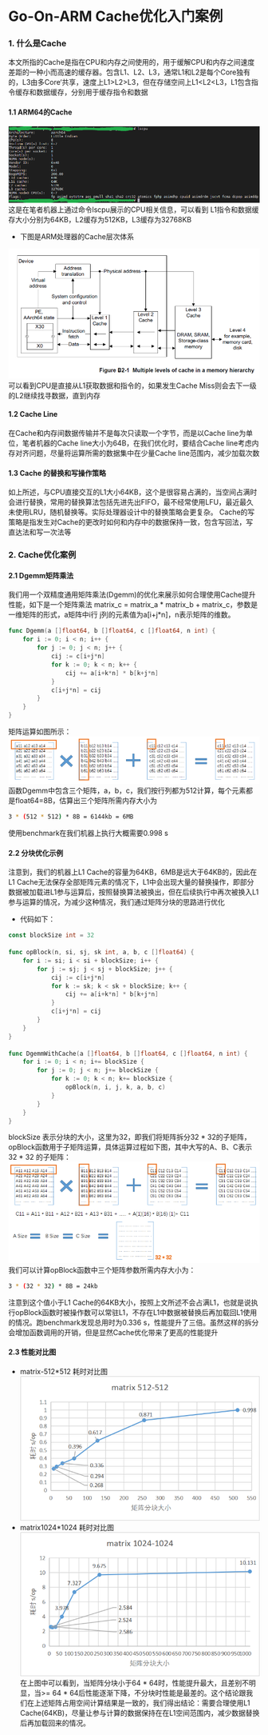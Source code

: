 # Go-On-ARM Cache优化入门案例

### 1. 什么是Cache
本文所指的Cache是指在CPU和内存之间使用的，用于缓解CPU和内存之间速度差距的一种小而高速的缓存器。包含L1、L2、L3，通常L1和L2是每个Core独有的，L3由多Core‘共享，速度上L1>L2>L3，但在存储空间上L1<L2<L3，L1包含指令缓存和数据缓存，分别用于缓存指令和数据
#### 1.1 ARM64的Cache
![image](images/go-on-arm-cache-lscpu.png)  
这是在笔者机器上通过命令lscpu展示的CPU相关信息，可以看到
L1指令和数据缓存大小分别为64KB，L2缓存为512KB，L3缓存为32768KB
- 下图是ARM处理器的Cache层次体系

![image](images/go-on-arm-cache-armarc.png)  
可以看到CPU是直接从L1获取数据和指令的，如果发生Cache Miss则会去下一级的L2继续找寻数据，直到内存
#### 1.2 Cache Line 
在Cache和内存间数据传输并不是每次只读取一个字节，而是以Cache line为单位，笔者机器的Cache line大小为64B，在我们优化时，要结合Cache line考虑内存对齐问题，尽量将运算所需的数据集中在少量Cache line范围内，减少加载次数
#### 1.3 Cache 的替换和写操作策略
如上所述，与CPU直接交互的L1大小64KB，这个是很容易占满的，当空间占满时会进行替换，常用的替换算法包括先进先出FIFO，最不经常使用LFU，最近最久未使用LRU，随机替换等。实际处理器设计中的替换策略会更复杂。
Cache的写策略是指发生对Cache的更改时如何和内存中的数据保持一致，包含写回法，写直达法和写一次法等
### 2. Cache优化案例
#### 2.1 Dgemm矩阵乘法
我们用一个双精度通用矩阵乘法(Dgemm)的优化来展示如何合理使用Cache提升性能，如下是一个矩阵乘法 matrix_c = matrix_a * matrix_b + matrix_c，参数是一维矩阵的形式，a矩阵中i行
j列的元素值为a[i+j*n]，n表示矩阵的维数。
```go
func Dgemm(a []float64, b []float64, c []float64, n int) {
	for i := 0; i < n; i++ {
		for j := 0; j < n; j++ {
			cij := c[i+j*n]
			for k := 0; k < n; k++ {
				cij += a[i+k*n] * b[k+j*n]
			}
			c[i+j*n] = cij
		}
	}
}
```
矩阵运算如图所示：
![image](images/go-on-arm-cache-matrixmul.png)  
函数Dgemm中包含三个矩阵，a，b，c，我们按行列都为512计算，每个元素都是float64=8B，估算出三个矩阵所需内存大小为 
```bash
3 * (512 * 512) * 8B = 6144kb = 6MB
```
使用benchmark在我们机器上执行大概需要0.998 s
#### 2.2 分块优化示例
注意到，我们的机器上L1 Cache的容量为64KB，6MB是远大于64KB的，因此在L1 Cache无法保存全部矩阵元素的情况下，L1中会出现大量的替换操作，即部分数据被加载进L1参与运算后，按照替换算法被换出，但在后续执行中再次被换入L1参与运算的情况，为减少这种情况，我们通过矩阵分块的思路进行优化
- 代码如下：
```go
const blockSize int = 32

func opBlock(n, si, sj, sk int, a, b, c []float64) {
	for i := si; i < si + blockSize; i++ {
		for j := sj; j < sj + blockSize; j++ {
			cij := c[i+j*n]
			for k := sk; k < sk + blockSize; k++ {
				cij += a[i+k*n] * b[k+j*n]
			}
			c[i+j*n] = cij
		}
	}
}

func DgemmWithCache(a []float64, b []float64, c []float64, n int) {
	for i := 0; i < n; i+= blockSize {
		for j := 0; j < n; j+= blockSize {
			for k := 0; k < n; k+= blockSize {
				opBlock(n, i, j, k, a, b, c)
			}
		}
	}
}
```
blockSize 表示分块的大小，这里为32，即我们将矩阵拆分32 * 32的子矩阵，opBlock函数用于子矩阵运算，具体运算过程如下图，其中大写的A、B、C表示32 * 32 的子矩阵：
![image](images/go-on-arm-cache-matrixmul-byblock.png)  
我们可以计算opBlock函数中三个矩阵参数所需内存大小为：
```bash
3 * (32 * 32) * 8B = 24kb
```
注意到这个值小于L1 Cache的64KB大小，按照上文所述不会占满L1，也就是说执行opBlock函数时被操作数可以常驻L1，不存在L1中数据被替换后再加载回L1使用的情况。跑benchmark发现总用时为0.336 s，性能提升了三倍。虽然这样的拆分会增加函数调用的开销，但是显然Cache优化带来了更高的性能提升
#### 2.3 性能对比图
- matrix-512*512 耗时对比图
 ![image](images/go-on-arm-cache-matrix512-result.png)
- matrix1024*1024 耗时对比图
 ![image](images/go-on-arm-cache-matrix1024-result.png)
 在上图中可以看到，当矩阵分块小于64 * 64时，性能提升最大，且差别不明显，当>= 64 * 64后性能逐渐下降，不分块时性能是最差的。这个结论跟我们在上述矩阵占用空间计算结果是一致的，我们得出结论：需要合理使用L1 Cache(64KB)，尽量让参与计算的数据保持在在L1空间范围内，减少数据替换后再加载回来的情况。